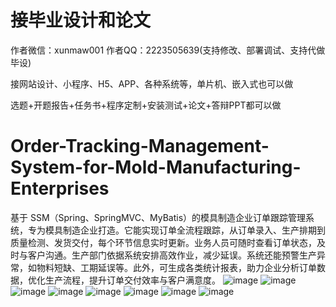 # 接毕业设计和论文
作者微信：xunmaw001  作者QQ：2223505639(支持修改、部署调试、支持代做毕设)

接网站设计、小程序、H5、APP、各种系统等，单片机、嵌入式也可以做

选题+开题报告+任务书+程序定制+安装测试+论文+答辩PPT都可以做
# Order-Tracking-Management-System-for-Mold-Manufacturing-Enterprises
基于 SSM（Spring、SpringMVC、MyBatis）的模具制造企业订单跟踪管理系统，专为模具制造企业打造。它能实现订单全流程跟踪，从订单录入、生产排期到质量检测、发货交付，每个环节信息实时更新。业务人员可随时查看订单状态，及时与客户沟通。生产部门依据系统安排高效作业，减少延误。系统还能预警生产异常，如物料短缺、工期延误等。此外，可生成各类统计报表，助力企业分析订单数据，优化生产流程，提升订单交付效率与客户满意度。 
![image](https://github.com/user-attachments/assets/47a4350e-bfec-4de4-a483-4a483ec730a3)
![image](https://github.com/user-attachments/assets/c90227a4-864e-4a6e-8c58-1667e9c49c8e)
![image](https://github.com/user-attachments/assets/03136c45-5ace-4f46-9f18-61fdb44232a3)
![image](https://github.com/user-attachments/assets/e31b082f-dac9-40c6-be3d-6b889f16540c)
![image](https://github.com/user-attachments/assets/8ee34e05-6b7c-437e-9888-96fe9c9549c8)
![image](https://github.com/user-attachments/assets/19eaf4b2-a298-4cfe-92a1-3cb2f0ae18bc)
![image](https://github.com/user-attachments/assets/ccc544fa-72a2-4bcb-969e-34412ba4ee2b)
![image](https://github.com/user-attachments/assets/88cbb613-77d8-45db-8778-b1cf61f5726e)
